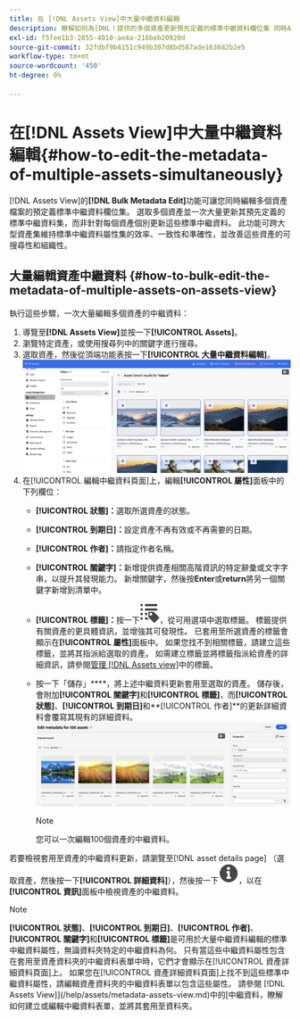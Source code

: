 ```yaml
---
title: 在 [!DNL Assets View]中大量中繼資料編輯
description: 瞭解如何為[DNL！提供的多個資產更新預先定義的標準中繼資料欄位集 同時Assets檢視]。
exl-id: f5fee1b3-2855-4010-ae4a-216beb20920d
source-git-commit: 32fdbf9b4151c949b307d8bd587ade163682b2e5
workflow-type: tm+mt
source-wordcount: '450'
ht-degree: 0%

---
```


# 在[!DNL Assets View]中大量中繼資料編輯{#how-to-edit-the-metadata-of-multiple-assets-simultaneously}

[!DNL Assets View]的&#x200B;**[!DNL Bulk Metadata Edit]**&#x200B;功能可讓您同時編輯多個資產檔案的預定義標準中繼資料欄位集。 選取多個資產並一次大量更新其預先定義的標準中繼資料集，而非針對每個資產個別更新這些標準中繼資料。 此功能可跨大型資產集維持標準中繼資料屬性集的效率、一致性和準確性，並改善這些資產的可搜尋性和組織性。

## 大量編輯資產中繼資料 {#how-to-bulk-edit-the-metadata-of-multiple-assets-on-assets-view}

執行這些步驟，一次大量編輯多個資產的中繼資料：

1. 導覽至&#x200B;**[!DNL Assets View]**&#x200B;並按一下&#x200B;**[!UICONTROL Assets]**。
1. 瀏覽特定資產，或使用搜尋列中的關鍵字進行搜尋。
1. 選取資產，然後從頂端功能表按一下&#x200B;**[!UICONTROL 大量中繼資料編輯]**。
   ![大量中繼資料 — 編輯](/help/assets/assets/bulk-metadata-edit1.png)
1. 在[!UICONTROL 編輯中繼資料頁面]上，編輯&#x200B;**[!UICONTROL 屬性]**&#x200B;面板中的下列欄位：
   * **[!UICONTROL 狀態]：**&#x200B;選取所選資產的狀態。
   * **[!UICONTROL 到期日]：**&#x200B;設定資產不再有效或不再需要的日期。
   * **[!UICONTROL 作者]：**&#x200B;請指定作者名稱。
   * **[!UICONTROL 關鍵字]：**&#x200B;新增提供資產相關高階資訊的特定辭彙或文字字串，以提升其發現能力。 新增關鍵字，然後按&#x200B;**Enter**&#x200B;或&#x200B;**return**&#x200B;將另一個關鍵字新增到清單中。
   * **[!UICONTROL 標籤]：**&#x200B;按一下![大量中繼資料編輯](/help/assets/assets/tags-icon.svg)，從可用選項中選取標籤。 標籤提供有關資產的更具體資訊，並增強其可發現性。 已套用至所選資產的標籤會顯示在&#x200B;**[!UICONTROL 屬性]**&#x200B;面板中。 如果您找不到相關標籤，請建立這些標籤，並將其指派給選取的資產。 如需建立標籤並將標籤指派給資產的詳細資訊，請參閱[管理 [!DNL Assets view]](/help/assets/tagging-management-assets-view.md)中的標籤。
   * 按一下「儲存」****，將上述中繼資料更新套用至選取的資產。 儲存後，會附加&#x200B;**[!UICONTROL 關鍵字]**&#x200B;和&#x200B;**[!UICONTROL 標籤]**，而&#x200B;**[!UICONTROL 狀態]**、**[!UICONTROL 到期日]**&#x200B;和&#x200B;**[!UICONTROL 作者]**的更新詳細資料會覆寫其現有的詳細資料。
     ![save-bulk-metadata-edit-properties](/help/assets/assets/save-bulk-metadata-edit-properties2.png)

     >[!NOTE]
     >
     >您可以一次編輯100個資產的中繼資料。

若要檢視套用至資產的中繼資料更新，請瀏覽至[!DNL asset details page] （選取資產，然後按一下&#x200B;**[!UICONTROL 詳細資料]**），然後按一下![大量中繼資料編輯](/help/assets/assets/info-icon-solid-black.svg)，以在&#x200B;**[!UICONTROL 資訊]**&#x200B;面板中檢視資產的中繼資料。

>[!NOTE]
>
>**[!UICONTROL 狀態]**、**[!UICONTROL 到期日]**、**[!UICONTROL 作者]**、**[!UICONTROL 關鍵字]**&#x200B;和&#x200B;**[!UICONTROL 標籤]**&#x200B;是可用於大量中繼資料編輯的標準中繼資料屬性，無論資料夾特定的中繼資料為何。 只有當這些中繼資料屬性包含在套用至資產資料夾的中繼資料表單中時，它們才會顯示在[!UICONTROL 資產詳細資料頁面]上。 如果您在[!UICONTROL 資產詳細資料頁面]上找不到這些標準中繼資料屬性，請編輯資產資料夾的中繼資料表單以包含這些屬性。 請參閱 [!DNL Assets View]](/help/assets/metadata-assets-view.md)中的[中繼資料，瞭解如何建立或編輯中繼資料表單，並將其套用至資料夾。
